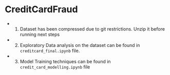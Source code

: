 # CreditCardFraud

* 1. Dataset has been compressed due to git restrictions. Unzip it before running next steps
* 2. Exploratory Data analysis on the dataset can be found in `creditcard_final.ipynb` file.
* 3. Model Training techniques can be found in `credit_card_modelling.ipynb` file
